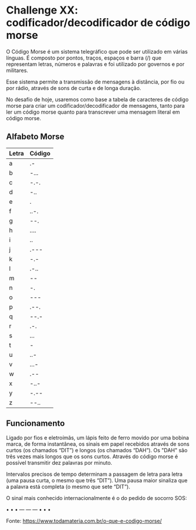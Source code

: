 # Challenge XX: codificador/decodificador de código morse

O Código Morse é um sistema telegráfico que pode ser utilizado em várias línguas. É composto por pontos, traços, espaços e barra (/) que representam letras, números e palavras e foi utilizado por governos e por militares.

Esse sistema permite a transmissão de mensagens à distância, por fio ou por rádio, através de sons de curta e de longa duração.

No desafio de hoje, usaremos como base a tabela de caracteres de código morse para criar um codificador/decodificador de mensagens, tanto para ler um código morse quanto para transcrever uma mensagem literal em código morse.

## Alfabeto Morse

Letra | Código
--- | ---
a | .-
b | -...
c | -.-.
d | -..
e | .
f | ..-.
g | --.
h | ....
i | ..
j | .---
k | -.-
l | .-..
m | --
n | -.
o | ---
p | .--.
q | --.-
r | .-.
s | ...
t | -
u | ..-
v | ...-
w | .--
x | -..-
y | -.--
z | --..

## Funcionamento

Ligado por fios e eletroímãs, um lápis feito de ferro movido por uma bobina marca, de forma instantânea, os sinais em papel recebidos através de sons curtos (os chamados “DIT”) e longos (os chamados “DAH”). Os "DAH" são três vezes mais longos que os sons curtos. Através do código morse é possível transmitir dez palavras por minuto.

Intervalos precisos de tempo determinam a passagem de letra para letra (uma pausa curta, o mesmo que três “DIT”). Uma pausa maior sinaliza que a palavra está completa (o mesmo que sete “DIT”).

O sinal mais conhecido internacionalmente é o do pedido de socorro SOS:

• • • — — — • • •

Fonte: https://www.todamateria.com.br/o-que-e-codigo-morse/
